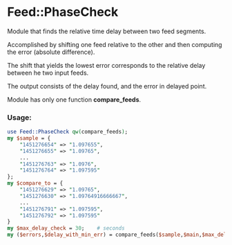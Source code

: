 # Feed::PhaseCheck

Module that finds the relative time delay between two feed segments.  

Accomplished by shifting one feed relative to the other and then computing the error (absolute difference).  

The shift that yields the lowest error corresponds to the relative delay between he two input feeds.  

The output consists of the delay found, and the error in delayed point.

Module has only one function **compare_feeds**.

### Usage:
```perl
use Feed::PhaseCheck qw(compare_feeds);
my $sample = {
    "1451276654" => "1.097655",
    "1451276655" => "1.09765",
    ...
    "1451276763" => "1.0976",
    "1451276764" => "1.097595"
};
my $compare_to = {
    "1451276629" => "1.09765",
    "1451276630" => "1.09764916666667",
    ...
    "1451276791" => "1.097595",
    "1451276792" => "1.097595"
}
my $max_delay_check = 30;    # seconds
my ($errors,$delay_with_min_err) = compare_feeds($sample,$main,$max_delay_check);
```
